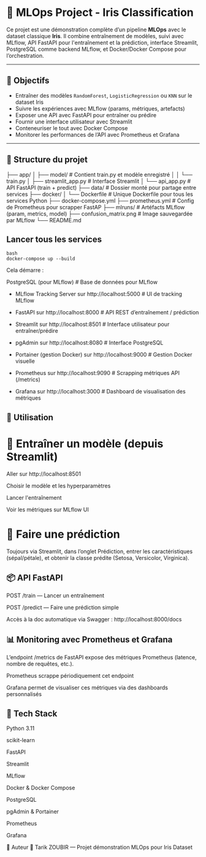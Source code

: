 # 🌸 MLOps Project - Iris Classification

Ce projet est une démonstration complète d’un pipeline **MLOps** avec le dataset classique **Iris**. Il combine entraînement de modèles, suivi avec MLflow, API FastAPI pour l'entraînement et la prédiction, interface Streamlit, PostgreSQL comme backend MLflow, et Docker/Docker Compose pour l’orchestration.

---

## 📌 Objectifs

- Entraîner des modèles `RandomForest`, `LogisticRegression` ou `KNN` sur le dataset Iris
- Suivre les expériences avec MLflow (params, métriques, artefacts)
- Exposer une API avec FastAPI pour entraîner ou prédire
- Fournir une interface utilisateur avec Streamlit
- Conteneuriser le tout avec Docker Compose
- Monitorer les performances de l’API avec Prometheus et Grafana

---

## 🧱 Structure du projet

├── app/
│ ├── model/                # Contient train.py et modèle enregistré
│ │ └── train.py
│ ├── streamlit_app.py      # Interface Streamlit
│ └── api_app.py            # API FastAPI (train + predict)
├── data/                   # Dossier monté pour partage entre services
├── docker/
│ └── Dockerfile            # Unique Dockerfile pour tous les services Python
├── docker-compose.yml
├── prometheus.yml          # Config de Prometheus pour scrapper FastAP
├── mlruns/                 # Artéfacts MLflow (param, metrics, model)
├── confusion_matrix.png    # Image sauvegardée par MLflow
└── README.md

## Lancer tous les services
    bash
    docker-compose up --build
Cela démarre :

PostgreSQL (pour MLflow)                                    # Base de données pour MLflow

- MLflow Tracking Server sur http://localhost:5000          # UI de tracking MLflow

- FastAPI sur http://localhost:8000                         # API REST d’entraînement / prédiction

- Streamlit sur http://localhost:8501                   # Interface utilisateur pour entraîner/prédire

- pgAdmin sur http://localhost:8080                         # Interface PostgreSQL

- Portainer (gestion Docker) sur http://localhost:9000      # Gestion Docker visuelle

- Prometheus sur http://localhost:9090                      # Scrapping métriques API (/metrics)

- Grafana  sur http://localhost:3000                        # Dashboard de visualisation des métriques

## 🚀 Utilisation

# 🔧 Entraîner un modèle (depuis Streamlit)

Aller sur http://localhost:8501

Choisir le modèle et les hyperparamètres

Lancer l'entraînement

Voir les métriques sur MLflow UI

# 🔮 Faire une prédiction
Toujours via Streamlit, dans l’onglet Prédiction, entrer les caractéristiques (sépal/pétale), et obtenir la classe prédite (Setosa, Versicolor, Virginica).

## 📦 API FastAPI

POST /train — Lancer un entraînement

POST /predict — Faire une prédiction simple

Accès à la doc automatique via Swagger : http://localhost:8000/docs

## 📊 Monitoring avec Prometheus et Grafana
L’endpoint /metrics de FastAPI expose des métriques Prometheus (latence, nombre de requêtes, etc.).

Prometheus scrappe périodiquement cet endpoint

Grafana permet de visualiser ces métriques via des dashboards personnalisés

## 🧪 Tech Stack

Python 3.11

scikit-learn

FastAPI

Streamlit

MLflow

Docker & Docker Compose

PostgreSQL

pgAdmin & Portainer

Prometheus

Grafana

📌 Auteur
👤 Tarik ZOUBIR — Projet démonstration MLOps pour Iris Dataset



